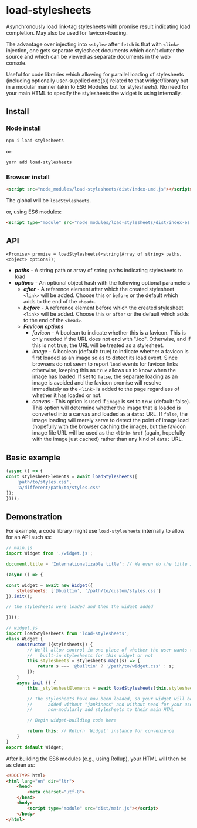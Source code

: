# load-stylesheets

Asynchronously load link-tag stylesheets with promise result indicating load
completion. May also be used for favicon-loading.

The advantage over injecting into `<style>` after `fetch` is that with
`<link>` injection, one gets separate stylesheet documents which don't
clutter the source and which can be viewed as separate documents in
the web console.

Useful for code libraries which allowing for parallel loading of stylesheets
(including optionally user-supplied one(s)) related to that widget/library
but in a modular manner (akin to ES6 Modules but for stylesheets). No
need for your main HTML to specify the stylesheets the widget is
using internally.

## Install

### Node install

`npm i load-stylesheets`

or:

`yarn add load-stylesheets`

### Browser install

```html
<script src="node_modules/load-stylesheets/dist/index-umd.js"></script>
```

The global will be `loadStylesheets`.

or, using ES6 modules:

```html
<script type="module" src="node_modules/load-stylesheets/dist/index-es.js"></script>
```

## API

```
<Promise> promise = loadStylesheets(<string|Array of string> paths, <object> options?);
```

- ***paths*** - A string path or array of string paths indicating stylesheets
    to load
- ***options*** - An optional object hash with the following optional parameters
    - ***after*** - A reference element after which the created stylesheet
        `<link>` will be added. Choose this or `before` or the default which
            adds to the end of the `<head>`.
    - ***before*** - A reference element before which the created stylesheet
        `<link>` will be added. Choose this or `after` or the default which
            adds to the end of the `<head>`.
    - ***Favicon options***
        - *favicon* - A boolean to indicate whether this is a favicon. This is
            only needed if the URL does not end with ".ico". Otherwise, and if
            this is not true, the URL will be treated as a stylesheet.
        - *image* - A boolean (default: true) to indicate whether a favicon
            is first loaded as an image so as to detect its load event. Since
            browsers do not seem to report `load` events for favicon links
            otherwise, keeping this as `true` allows us to know when the image
            has loaded. If set to `false`, the separate loading as an image is
            avoided and the favicon promise will resolve immediately as the
            `<link>` is added to the page regardless of whether it has loaded
            or not.
        - *canvas* - This option is used if `image` is set to `true`
            (default: false). This option will determine whether the image that
            is loaded is converted into a canvas and loaded as a `data:` URL.
            If `false`, the image loading will merely serve to detect the point
            of image load (hopefully with the browser caching the image), but
            the favicon image file URL will be used as the `<link>` `href`
            (again, hopefully with the image just cached) rather than any
            kind of `data:` URL.

## Basic example

```js
(async () => {
const stylesheetElements = await loadStylesheets([
    'path/to/styles.css',
    'a/different/path/to/styles.css'
]);
})();
```

## Demonstration

For example, a code library might use `load-stylesheets` internally
to allow for an API such as:

```js
// main.js
import Widget from './widget.js';

document.title = 'Internationalizable title'; // We even do the title in JavaScript

(async () => {

const widget = await new Widget({
    stylesheets: ['@builtin', '/path/to/custom/styles.css']
}).init();

// the stylesheets were loaded and then the widget added

})();
```

```js
// widget.js
import loadStylesheets from 'load-stylesheets';
class Widget {
    constructor ({stylesheets}) {
        // We'll allow control in one place of whether the user wants the
        //   built-in stylesheets for this widget or not
        this.stylesheets = stylesheets.map((s) => {
            return s === '@builtin' ? '/path/to/widget.css' : s;
        });
    }
    async init () {
        this._stylesheetElements = await loadStylesheets(this.stylesheets);

        // The stylesheets have now been loaded, so your widget will be
        //      added without "jankiness" and without need for your users to
        //      non-modularly add stylesheets to their main HTML

        // Begin widget-building code here

        return this; // Return `Widget` instance for convenience
    }
}
export default Widget;
```

After building the ES6 modules (e.g., using Rollup), your HTML will then
be as clean as:

```html
<!DOCTYPE html>
<html lang="en" dir="ltr">
    <head>
        <meta charset="utf-8">
    </head>
    <body>
        <script type="module" src="dist/main.js"></script>
    </body>
</html>
```
